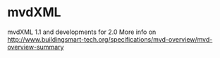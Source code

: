 mvdXML
=================

mvdXML 1.1 and developments for 2.0
More info on http://www.buildingsmart-tech.org/specifications/mvd-overview/mvd-overview-summary

